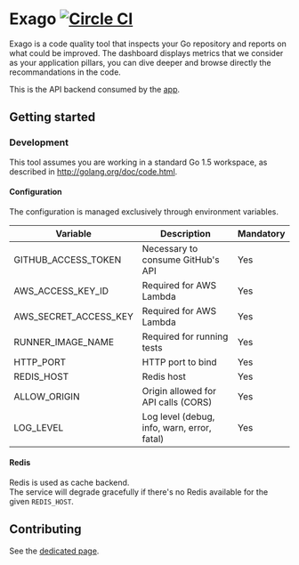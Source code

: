 # Exago [![Circle CI](https://circleci.com/gh/exago/svc.svg?style=svg)](https://circleci.com/gh/exago/svc)

Exago is a code quality tool that inspects your Go repository and reports on what could be improved. The dashboard displays metrics that we consider as your application pillars, you can dive deeper and browse directly the recommandations in the code.

This is the API backend consumed by the [app](https://github.com/exago/app).

## Getting started

### Development

This tool assumes you are working in a standard Go 1.5 workspace, as described in http://golang.org/doc/code.html.

#### Configuration

The configuration is managed exclusively through environment variables.

Variable               | Description | Mandatory
---------------- | ------ | ------------
GITHUB_ACCESS_TOKEN       | Necessary to consume GitHub's API | Yes
AWS_ACCESS_KEY_ID        | Required for AWS Lambda | Yes
AWS_SECRET_ACCESS_KEY     | Required for AWS Lambda | Yes
RUNNER_IMAGE_NAME      | Required for running tests | Yes
HTTP_PORT      | HTTP port to bind | Yes
REDIS_HOST      | Redis host | Yes
ALLOW_ORIGIN   | Origin allowed for API calls (CORS) | Yes
LOG_LEVEL   | Log level (debug, info, warn, error, fatal) | Yes

#### Redis

Redis is used as cache backend.  
The service will degrade gracefully if there's no Redis available for the given `REDIS_HOST`.

## Contributing

See the [dedicated page](CONTRIBUTING.md).
